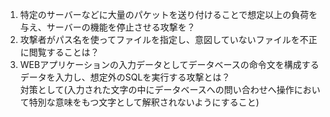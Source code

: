 1. 特定のサーバーなどに大量のパケットを送り付けることで想定以上の負荷を与え、サーバーの機能を停止させる攻撃を？
2. 攻撃者がパス名を使ってファイルを指定し、意図していないファイルを不正に閲覧することは？  
3. WEBアプリケーションの入力データとしてデータベースの命令文を構成するデータを入力し、想定外のSQLを実行する攻撃とは？  
対策として(入力された文字の中にデータベースへの問い合わせへ操作において特別な意味をもつ文字として解釈されないようにすること)

